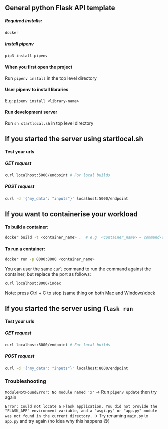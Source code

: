 ## General python Flask API template

##### Required installs:
`docker`

##### Install pipenv
`pip3 install pipenv`

#### When you first open the project
Run `pipenv install` in the top level directory

#### User pipenv to install libraries
E.g: `pipenv install <library-name>`

#### Run development server
Run `sh startlocal.sh` in top level directory


## If you started the server using startlocal.sh
#### Test your urls
##### GET request
```bash
curl localhost:5000/endpoint # For local builds
```

##### POST request
```bash
curl -d '{"my_data": "inputs"}' localhost:5000/endpoint
```


## If you want to containerise your workload
#### To build a container:
```bash
docker build -t <container_name> .  # e.g  <container_name> = command-service
```

#### To run a container:
```bash
docker run -p 8000:8000 <container_name> 
```
You can user the same `curl` command to run the command against the container; but replace the port as follows:
```bash
curl localhost:8000/index
```
Note: press Ctrl + C to stop (same thing on both Mac and Windows)dock

## If you started the server using `flask run`
#### Test your urls
##### GET request
```bash
curl localhost:8000/endpoint # For local builds
```

##### POST request
```bash
curl -d '{"my_data": "inputs"}' localhost:8000/endpoint
```


### Troubleshooting
`ModuleNotFoundError: No module named 'x'`
-> Run `pipenv update` then try again

`Error: Could not locate a Flask application. You did not provide the "FLASK_APP" environment variable, and a "wsgi.py" or "app.py" module was not found in the current directory.`
-> Try renaming `main.py` to `app.py` and try again (no idea why this happens 😋)
